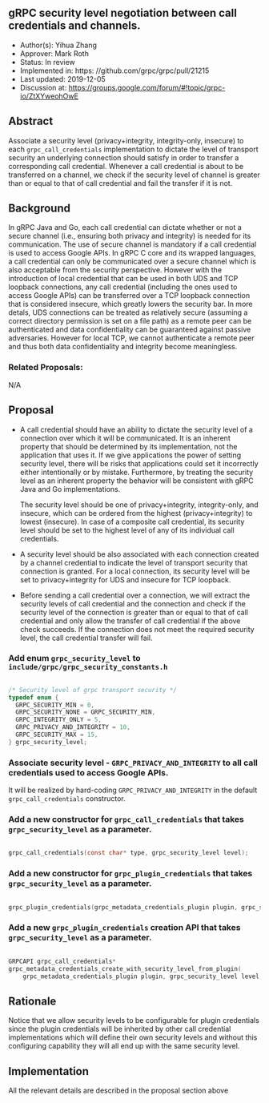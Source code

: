 gRPC security level negotiation between call credentials and channels.
----
* Author(s): Yihua Zhang
* Approver: Mark Roth
* Status: In review
* Implemented in: https: //github.com/grpc/grpc/pull/21215
* Last updated: 2019-12-05
* Discussion at: https://groups.google.com/forum/#!topic/grpc-io/ZtXYweohOwE

## Abstract

Associate a security level (privacy+integrity, integrity-only, insecure)
to each `grpc_call_credentials` implementation to dictate the level of
transport security an underlying connection should satisfy in order to transfer
a corresponding call credential. Whenever a call credential is about to be
transferred on a channel, we check if the security level of channel is greater than or
equal to that of call credential and fail the transfer if it is not.

## Background

In gRPC Java and Go, each call credential can dictate whether or not
a secure channel (i.e., ensuring both privacy and integrity) is needed
for its communication. The use of secure channel is mandatory if a call
credential is used to access Google APIs. In gRPC C core and its wrapped
languages, a call credential can only be communicated over a secure channel
which is also acceptable from the security perspective. However with the
introduction of local credential that can be used in both UDS and TCP loopback
connections, any call credential (including the ones used to access Google APIs)
can be transferred over a TCP loopback connection that is considered insecure, which
greatly lowers the security bar. In more detals, UDS connections can be treated
as relatively secure (assuming a correct directory permission is set on a file path)
as a remote peer can be authenticated and data confidentiality can be guaranteed
against passive adversaries. However for local TCP, we cannot authenticate a
remote peer and thus both data confidentiality and integrity become meaningless.

### Related Proposals:

N/A

## Proposal

- A call credential should have an ability to dictate the security level of
  a connection over which it will be communicated. It is an inherent property that
  should be determined by its implementation, not the application that uses it.
  If we give applications the power of setting security level, there will be risks that
  applications could set it incorrectly either intentionally or by mistake.
  Furthermore, by treating the security level as an inherent property the
  behavior will be consistent with gRPC Java and Go implementations.

  The security level should be one of privacy+integrity, integrity-only, and
  insecure, which can be ordered from the highest (privacy+integrity) to lowest
  (insecure). In case of a composite call credential, its security level should be set
  to the highest level of any of its individual call credentials.

- A security level should be also associated with each connection created by a channel
  credential to indicate the level of transport security that connection is granted.
  For a local connection, its security level will be set to privacy+integrity for UDS and
  insecure for TCP loopback.


- Before sending a call credential over a connection, we will extract the security levels
  of call credential and the connection and check if the security level of
  the connection is greater than or equal to that of call credential and only allow
  the transfer of call credential if the above check succeeds. If the connection
  does not meet the required security level, the call credential transfer will
  fail. 


### Add enum `grpc_security_level` to `include/grpc/grpc_security_constants.h`

``` C

/* Security level of grpc transport security */
typedef enum {
  GRPC_SECURITY_MIN = 0,
  GRPC_SECURITY_NONE = GRPC_SECURITY_MIN,
  GRPC_INTEGRITY_ONLY = 5,
  GRPC_PRIVACY_AND_INTEGRITY = 10,
  GRPC_SECURITY_MAX = 15,
} grpc_security_level;

```
### Associate security level - `GRPC_PRIVACY_AND_INTEGRITY` to all call credentials used to access Google APIs.

It will be realized by hard-coding `GRPC_PRIVACY_AND_INTEGRITY` in the
default `grpc_call_credentials` constructor.

### Add a new constructor for `grpc_call_credentials` that takes `grpc_security_level` as a parameter.

``` C

grpc_call_credentials(const char* type, grpc_security_level level);

```

### Add a new constructor for `grpc_plugin_credentials` that takes `grpc_security_level` as a parameter.

``` C

grpc_plugin_credentials(grpc_metadata_credentials_plugin plugin, grpc_security_level level);

```

### Add a new `grpc_plugin_credentials` creation API that takes `grpc_security_level` as a parameter.

``` C

GRPCAPI grpc_call_credentials*
grpc_metadata_credentials_create_with_security_level_from_plugin(
    grpc_metadata_credentials_plugin plugin, grpc_security_level level, void* reserved);

```

## Rationale
Notice that we allow security levels to be configurable for plugin credentials
since the plugin credentials will be inherited by other call credential
implementations which will define their own security levels and without this
configuring capability they will all end up with the same security level.

## Implementation
All the relevant details are described in the proposal section above
